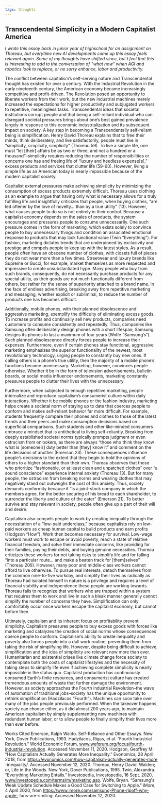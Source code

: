 ```yaml
---
tags: thoughts
---
```


## Transcendental Simplicity in a Modern Capitalist America

*I wrote this essay back in junior year of highschool for an assignment on Thoreau, but everytime new AI developments come up this essay feels relevant again. Some of my thoughts have shifted since, but I feel that this is interesting to add to the conversation of "what now" when AGI and robotics look to replace, or no sorry enhance, labor and productivity.*

The conflict between capitalism’s self-serving nature and Transcendental thought has existed for over a century. With the Industrial Revolution in the early nineteenth century, the American economy became increasingly competitive and profit-driven. The Revolution posed an opportunity to liberate workers from their work, but the new industrial machines merely increased the expectations for higher productivity and subjugated workers to repetitive, meaningless tasks. Transcendental ideas that societal institutions corrupt people and that being a self-reliant individual who can disregard societal pressures brings about one’s best gained prevalence largely in response to this economic industrialization and its subsequent impact on society. A key step in becoming a Transcendentally self-reliant being is simplification. Henry David Thoreau explains that to free their minds, think deliberately, and live satisfactorily, people must live in “simplicity, simplicity, simplicity” (Thoreau 59). To live a simple life, one must “let [their] affairs be as two or three, and not a hundred or a thousand”–simplicity requires reducing the number of responsibilities or concerns one has and freeing life of “luxury and heedless expense[s],” excess products and services that clutter life (59-60). However, living a simple life as an American today is nearly impossible because of the modern capitalist society.

Capitalist external pressures make achieving simplicity by minimizing the consumption of excess products extremely difficult. Thoreau uses clothing as an example to argue that having only what is necessary allows for a truly fulfilling life and insightfully criticizes that people, when buying clothes, “are led oftener by the love of novelty… than by a true utility” (13). However, what causes people to do so is not entirely in their control. Because a capitalist economy depends on the sales of products, the system encourages and pressures people to consume unnecessarily. One such pressure comes in the form of marketing, which exists solely to convince people to buy unnecessary things and condition an associated emotional response to products that may lack functional value (Twin “Everything”). For fashion, marketing dictates trends that are underpinned by exclusivity and prestige and compels people to keep up with the latest styles. As a result, people often have an obscene number of clothes, with closets full of pieces they do not wear more than a few times. Streetwear and luxury brands like Supreme or Gucci, for example, market themselves as more respected and impressive to create unsubstantiated hype. Many people who buy from such brands, consequently, do not necessarily purchase products for any special utility, as their goods are not much functionally different from others, but rather for the sense of superiority attached to a brand name. In the face of endless advertising, breaking away from repetitive marketing and messaging, whether explicit or subliminal, to reduce the number of products one has becomes difficult.

Additionally, mobile phones, with their planned obsolescence and aggressive marketing, exemplify the difficulty of eliminating excess goods. To increase profits and continually sell new products, companies need customers to consume consistently and repeatedly. Thus, companies like Samsung often deliberately design phones with a short lifespan; Samsung designs its phones to last a maximum of four years (Wolfe “Samsung’s”). Such planned obsolescence directly forces people to increase their expenses. Furthermore, even if certain phones stay functional, aggressive marketing emphasizes the superior functionality of the newest, most revolutionary technology, urging people to constantly buy new ones. If calling others is a phone’s true utility, then the majority of a mobile phone’s functions become unnecessary. Marketing, however, convinces people otherwise. Whether it be in the form of television advertisements, bulletin boards, or social media influencer endorsements, marketing constantly pressures people to clutter their lives with the unnecessary.

Furthermore, when subjected to enough repetitive marketing, people internalize and reproduce capitalism’s consumerist culture within daily interactions. Whether it be mobile phones or the fashion industry, marketing helps create a societal norm of staying up to date that coerces people to conform and makes self-reliant behavior far more difficult. For example, students frequently compare their phones and clothes to those of the latest trends and their peers and make consumption decisions based on superficial comparisons. Such students and other like-minded consumers embrace a mindset that is antithetical to living self-reliantly. Breaking from deeply established societal norms typically prompts judgment or even ostracism from onlookers, as there are always “those who think they know what is [someone’s] duty better than [they] know it” and comment on the life decisions of another (Emerson 23). These consequences influence people’s decisions to the extent that they begin to hold the opinions of others to a higher standard than their own. Thoreau observes that those who prioritize “fashionable, or at least clean and unpatched clothes” over “a sound conscience” experience internal anxiety (Thoreau 13). But for many people, the ostracism from breaking norms and wearing clothes that may negatively stand out outweighs the cost of this anxiety. Thus, society demands conformity because it “is a joint-stock company in which the members agree, for the better securing of his bread to each shareholder, to surrender the liberty and culture of the eater” (Emerson 21). To better survive and stay relevant in society, people often give up a part of their will and desire.
	
Capitalism also compels people to work by creating inequality through the necessitation of a “low-paid underclass,” because capitalists rely on low-paid workers as cheap human capital to build products and earn profits (Hodgson “How”). Work then becomes necessary for survival. Low-wage workers must work to escape or avoid poverty, reach a state of relative financial freedom, and solve their immediate concerns, like providing for their families, paying their debts, and buying genuine necessities. Thoreau criticizes these workers for not taking risks to simplify life and for falling “into a particular route… and make a beaten track for [them]selves” (Thoreau 209). However, many poor and middle-class workers cannot afford to live otherwise. To pursue real interests, detach themselves from the common nine-to-five workday, and simplify their lives as radically as Thoreau had isolated himself in nature is a privilege and requires a level of financial stability and independence these people are working towards. Thoreau fails to recognize that workers who are trapped within a system that requires them to work and live in such a bleak manner generally cannot simplify the number of concerns they have. Simplification can only comfortably occur once workers escape the capitalist economy, but cannot before then.
	
Ultimately, capitalism and its inherent focus on profitability prevent simplicity. Capitalism pressures people to buy excess goods with forces like marketing and catalyzes the creation of social norms whose consequences coerce people to conform. Capitalism’s ability to create inequality and poverty also forces people into a dull work routine, preventing them from taking the risk of simplifying life. However, despite being difficult to achieve, simplification and the idea of simplicity are relevant now more than ever. Humanitarian and existential crises like climate change force society to contemplate both the costs of capitalist lifestyles and the necessity of taking steps to simplify life even if achieving complete simplicity is nearly impossible in the status quo. Capitalist production has continuously consumed Earth’s finite resources, and consumerist culture has created tremendous amounts of waste that further damage the environment. However, as society approaches the Fourth Industrial Revolution–the wave of automation of traditional jobs–society has the unique opportunity to rethink simplification (Hadzilacos “Fourth”). Machines can soon take over many of the jobs people previously performed. When the takeover happens, society can choose either, as it did almost 200 years ago, to maintain American capitalism by simply supplementing new machines with redundant human labor, or to allow people to finally simplify their lives more than ever before.

Works Cited
Emerson, Ralph Waldo. Self-Reliance and Other Essays. New York, Dover Publications, 1993.
Hadzilacos, Rigas, et al. “Fourth Industrial Revolution.” World Economic Forum,
www.weforum.org/focus/fourth-industrial-revolution. Accessed November 11, 2020.
Hodgson, Geoffrey M. “How Capitalism Actually Generates More Inequality.” Evonomics, 28
April 2018, from https://evonomics.com/how-capitalism-actually-generates-more 
-inequality/. Accessed November 12, 2020.
Thoreau, Henry David. Walden; or, Life in the Woods. New York, Dover Publications, 1995.
Twin, Alexandra. “Everything Marketing Entails.” Investopedia, Investopedia, 16 Sept. 2020, 
www.investopedia.com/terms/m/marketing.asp. 
Wolfe, Bryan. “Samsung's Weak Update Schedule Makes a Good Case for Switching to Apple.”
iMore, 4 April 2020, from https://www.imore.com/samsung-Phone-ripoff-why-apple-
fans-are-smiling. Accessed November 12, 2020.
